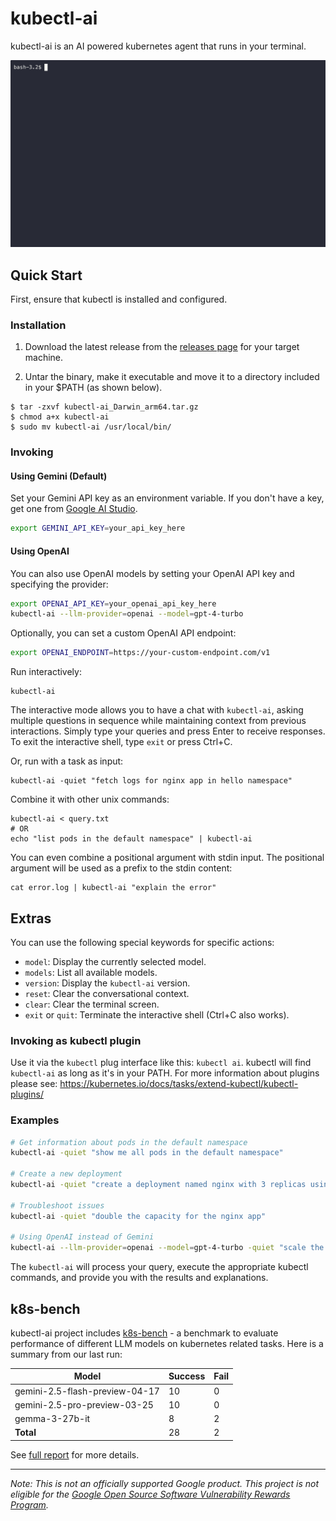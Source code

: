 # kubectl-ai

kubectl-ai is an AI powered kubernetes agent that runs in your terminal.

![kubectl-ai demo GIF using: kubectl-ai "how's nginx app doing in my cluster"](./.github/kubectl-ai.gif)

## Quick Start

First, ensure that kubectl is installed and configured.

### Installation

1. Download the latest release from the [releases page](https://github.com/GoogleCloudPlatform/kubectl-ai/releases/latest) for your target machine.

2. Untar the binary, make it executable and move it to a directory included in your $PATH (as shown below).

```shell
$ tar -zxvf kubectl-ai_Darwin_arm64.tar.gz
$ chmod a+x kubectl-ai
$ sudo mv kubectl-ai /usr/local/bin/
```

### Invoking

#### Using Gemini (Default)

Set your Gemini API key as an environment variable. If you don't have a key, get one from [Google AI Studio](https://aistudio.google.com).

```bash
export GEMINI_API_KEY=your_api_key_here
```

#### Using OpenAI

You can also use OpenAI models by setting your OpenAI API key and specifying the provider:

```bash
export OPENAI_API_KEY=your_openai_api_key_here
kubectl-ai --llm-provider=openai --model=gpt-4-turbo
```

Optionally, you can set a custom OpenAI API endpoint:

```bash
export OPENAI_ENDPOINT=https://your-custom-endpoint.com/v1
```

Run interactively:

```shell
kubectl-ai
```

The interactive mode allows you to have a chat with `kubectl-ai`, asking multiple questions in sequence while maintaining context from previous interactions. Simply type your queries and press Enter to receive responses. To exit the interactive shell, type `exit` or press Ctrl+C.

Or, run with a task as input:

```shell
kubectl-ai -quiet "fetch logs for nginx app in hello namespace"
```

Combine it with other unix commands:

```shell
kubectl-ai < query.txt
# OR
echo "list pods in the default namespace" | kubectl-ai
```

You can even combine a positional argument with stdin input. The positional argument will be used as a prefix to the stdin content:

```shell
cat error.log | kubectl-ai "explain the error"
```

## Extras

You can use the following special keywords for specific actions:

* `model`: Display the currently selected model.
* `models`: List all available models.
* `version`: Display the `kubectl-ai` version.
* `reset`: Clear the conversational context.
* `clear`: Clear the terminal screen.
* `exit` or `quit`: Terminate the interactive shell (Ctrl+C also works).

### Invoking as kubectl plugin

Use it via the `kubectl` plug interface like this: `kubectl ai`.  kubectl will find `kubectl-ai` as long as it's in your PATH.  For more information about plugins please see: https://kubernetes.io/docs/tasks/extend-kubectl/kubectl-plugins/


### Examples

```bash
# Get information about pods in the default namespace
kubectl-ai -quiet "show me all pods in the default namespace"

# Create a new deployment
kubectl-ai -quiet "create a deployment named nginx with 3 replicas using the nginx:latest image"

# Troubleshoot issues
kubectl-ai -quiet "double the capacity for the nginx app"

# Using OpenAI instead of Gemini
kubectl-ai --llm-provider=openai --model=gpt-4-turbo -quiet "scale the nginx deployment to 5 replicas"
```

The `kubectl-ai` will process your query, execute the appropriate kubectl commands, and provide you with the results and explanations.

## k8s-bench

kubectl-ai project includes [k8s-bench](./k8s-bench/README.md) - a benchmark to evaluate performance of different LLM models on kubernetes related tasks. Here is a summary from our last run:

| Model | Success | Fail |
|-------|---------|------|
| gemini-2.5-flash-preview-04-17 | 10 | 0 |
| gemini-2.5-pro-preview-03-25 | 10 | 0 |
| gemma-3-27b-it | 8 | 2 |
| **Total** | 28 | 2 |

See [full report](./k8s-bench.md) for more details.

---

*Note: This is not an officially supported Google product. This project is not
eligible for the [Google Open Source Software Vulnerability Rewards
Program](https://bughunters.google.com/open-source-security).*
